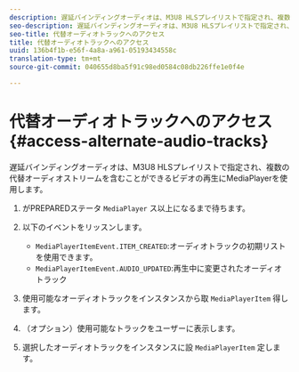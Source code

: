 ```yaml
---
description: 遅延バインディングオーディオは、M3U8 HLSプレイリストで指定され、複数の代替オーディオストリームを含むことができるビデオの再生にMediaPlayerを使用します。
seo-description: 遅延バインディングオーディオは、M3U8 HLSプレイリストで指定され、複数の代替オーディオストリームを含むことができるビデオの再生にMediaPlayerを使用します。
seo-title: 代替オーディオトラックへのアクセス
title: 代替オーディオトラックへのアクセス
uuid: 136b4f1b-e56f-4a8a-a961-05193434558c
translation-type: tm+mt
source-git-commit: 040655d8ba5f91c98ed0584c08db226ffe1e0f4e

---
```



# 代替オーディオトラックへのアクセス{#access-alternate-audio-tracks}

遅延バインディングオーディオは、M3U8 HLSプレイリストで指定され、複数の代替オーディオストリームを含むことができるビデオの再生にMediaPlayerを使用します。

1. がPREPAREDステータ `MediaPlayer` ス以上になるまで待ちます。
1. 以下のイベントをリッスンします。

   * `MediaPlayerItemEvent.ITEM_CREATED`:オーディオトラックの初期リストを使用できます。
   * `MediaPlayerItemEvent.AUDIO_UPDATED`:再生中に変更されたオーディオトラック

1. 使用可能なオーディオトラックをインスタンスから取 `MediaPlayerItem` 得します。
1. （オプション）使用可能なトラックをユーザーに表示します。
1. 選択したオーディオトラックをインスタンスに設 `MediaPlayerItem` 定します。
